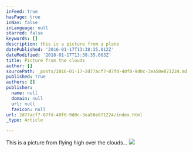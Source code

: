 ```yaml
---
inFeed: true
hasPage: true
inNav: false
inLanguage: null
starred: false
keywords: []
description: this is a picture from a plane
datePublished: '2016-01-17T13:38:35.812Z'
dateModified: '2016-01-17T13:38:35.663Z'
title: Picture from the clouds
author: []
sourcePath: _posts/2016-01-17-2d77acf7-07fd-40f0-9d0c-3ea50e871224.md
published: true
authors: []
publisher:
  name: null
  domain: null
  url: null
  favicon: null
url: 2d77acf7-07fd-40f0-9d0c-3ea50e871224/index.html
_type: Article

---
```

This is a picture from flying high over the clouds...
![](https://the-grid-user-content.s3-us-west-2.amazonaws.com/da6e421c-445f-4c7f-a6c6-f62e362e75e7.jpg)